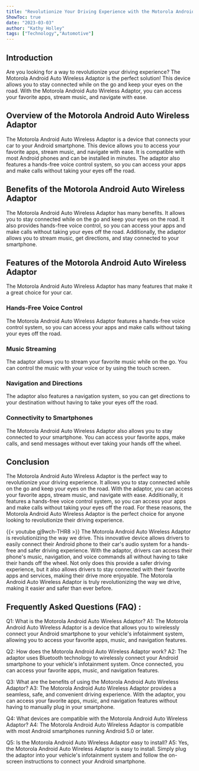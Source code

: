 ```yaml
---
title: "Revolutionize Your Driving Experience with the Motorola Android Auto Wireless Adaptor!"
ShowToc: true 
date: "2023-03-03"
author: "Kathy Holley" 
tags: ["Technology","Automotive"]
---
```

## Introduction 
Are you looking for a way to revolutionize your driving experience? The Motorola Android Auto Wireless Adaptor is the perfect solution! This device allows you to stay connected while on the go and keep your eyes on the road. With the Motorola Android Auto Wireless Adaptor, you can access your favorite apps, stream music, and navigate with ease. 

## Overview of the Motorola Android Auto Wireless Adaptor
The Motorola Android Auto Wireless Adaptor is a device that connects your car to your Android smartphone. This device allows you to access your favorite apps, stream music, and navigate with ease. It is compatible with most Android phones and can be installed in minutes. The adaptor also features a hands-free voice control system, so you can access your apps and make calls without taking your eyes off the road. 

## Benefits of the Motorola Android Auto Wireless Adaptor
The Motorola Android Auto Wireless Adaptor has many benefits. It allows you to stay connected while on the go and keep your eyes on the road. It also provides hands-free voice control, so you can access your apps and make calls without taking your eyes off the road. Additionally, the adaptor allows you to stream music, get directions, and stay connected to your smartphone. 

## Features of the Motorola Android Auto Wireless Adaptor
The Motorola Android Auto Wireless Adaptor has many features that make it a great choice for your car. 

### Hands-Free Voice Control 
The Motorola Android Auto Wireless Adaptor features a hands-free voice control system, so you can access your apps and make calls without taking your eyes off the road. 

### Music Streaming 
The adaptor allows you to stream your favorite music while on the go. You can control the music with your voice or by using the touch screen. 

### Navigation and Directions 
The adaptor also features a navigation system, so you can get directions to your destination without having to take your eyes off the road. 

### Connectivity to Smartphones 
The Motorola Android Auto Wireless Adaptor also allows you to stay connected to your smartphone. You can access your favorite apps, make calls, and send messages without ever taking your hands off the wheel. 

## Conclusion 
The Motorola Android Auto Wireless Adaptor is the perfect way to revolutionize your driving experience. It allows you to stay connected while on the go and keep your eyes on the road. With the adaptor, you can access your favorite apps, stream music, and navigate with ease. Additionally, it features a hands-free voice control system, so you can access your apps and make calls without taking your eyes off the road. For these reasons, the Motorola Android Auto Wireless Adaptor is the perfect choice for anyone looking to revolutionize their driving experience.

{{< youtube gj9wch-THR8 >}} 
The Motorola Android Auto Wireless Adaptor is revolutionizing the way we drive. This innovative device allows drivers to easily connect their Android phone to their car's audio system for a hands-free and safer driving experience. With the adaptor, drivers can access their phone's music, navigation, and voice commands all without having to take their hands off the wheel. Not only does this provide a safer driving experience, but it also allows drivers to stay connected with their favorite apps and services, making their drive more enjoyable. The Motorola Android Auto Wireless Adaptor is truly revolutionizing the way we drive, making it easier and safer than ever before.

## Frequently Asked Questions (FAQ) :
Q1: What is the Motorola Android Auto Wireless Adaptor?
A1: The Motorola Android Auto Wireless Adaptor is a device that allows you to wirelessly connect your Android smartphone to your vehicle's infotainment system, allowing you to access your favorite apps, music, and navigation features.

Q2: How does the Motorola Android Auto Wireless Adaptor work?
A2: The adaptor uses Bluetooth technology to wirelessly connect your Android smartphone to your vehicle's infotainment system. Once connected, you can access your favorite apps, music, and navigation features.

Q3: What are the benefits of using the Motorola Android Auto Wireless Adaptor?
A3: The Motorola Android Auto Wireless Adaptor provides a seamless, safe, and convenient driving experience. With the adaptor, you can access your favorite apps, music, and navigation features without having to manually plug in your smartphone.

Q4: What devices are compatible with the Motorola Android Auto Wireless Adaptor?
A4: The Motorola Android Auto Wireless Adaptor is compatible with most Android smartphones running Android 5.0 or later.

Q5: Is the Motorola Android Auto Wireless Adaptor easy to install?
A5: Yes, the Motorola Android Auto Wireless Adaptor is easy to install. Simply plug the adaptor into your vehicle's infotainment system and follow the on-screen instructions to connect your Android smartphone.


